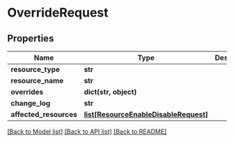 # OverrideRequest

## Properties
Name | Type | Description | Notes
------------ | ------------- | ------------- | -------------
**resource_type** | **str** |  | 
**resource_name** | **str** |  | 
**overrides** | **dict(str, object)** |  | [optional] 
**change_log** | **str** |  | [optional] 
**affected_resources** | [**list[ResourceEnableDisableRequest]**](ResourceEnableDisableRequest.md) |  | [optional] 

[[Back to Model list]](../README.md#documentation-for-models) [[Back to API list]](../README.md#documentation-for-api-endpoints) [[Back to README]](../README.md)

